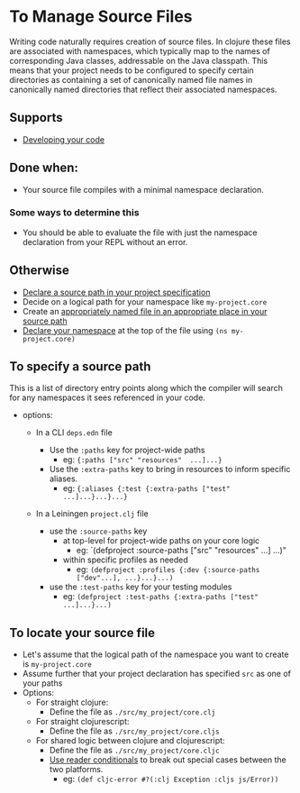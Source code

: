 # To Manage Source Files

Writing code naturally requires creation of source files. In clojure
these files are associated with namespaces, which typically map to the
names of corresponding Java classes, addressable on the Java
classpath. This means that your project needs to be configured to
specify certain directories as containing a set of canonically named
file names in canonically named directories that reflect their
associated namespaces.

## Supports

- [Developing your code]

## Done when:
- Your source file compiles with a minimal namespace declaration.

### Some ways to determine this

- You should be able to evaluate the file with just the namespace
  declaration from your REPL without an error.

## Otherwise
- [Declare a source path in your project specification](#to-specify-a-source-path)
- Decide on a logical path for your namespace like `my-project.core`
- Create an [appropriately named file in an appropriate place in your
  source path](#to-locate-your-source-file)
- [Declare your namespace] at the top of the file using `(ns my-project.core)`

## To specify a source path

This is a list of directory entry points along which the compiler will
search for any namespaces it sees referenced in your code.

- options:
  - In a CLI `deps.edn` file
    - Use the `:paths` key for project-wide paths 
      - eg: `{:paths ["src" "resources"  ...]...}`
    - Use the `:extra-paths` key to bring in resources to inform specific aliases.
      - eg: `{:aliases {:test {:extra-paths ["test" ...]...}...}...}`
    
  - In a Leiningen `project.clj` file
    - use the `:source-paths` key 
      - at top-level for project-wide paths on your core logic
        - eg: `(defproject :source-paths ["src" "resources" ...] ...)"
      - within specific profiles as needed
        - eg: `(defproject :profiles {:dev {:source-paths ["dev"...], ...}...}...)`
    - use the `:test-paths` key for your testing modules
      - eg: `(defproject :test-paths {:extra-paths ["test" ...]...}...)`
    
## To locate your source file

- Let's assume that the logical path of the namespace you want to create is `my-project.core`
- Assume further that your project declaration has specified `src` as one of your paths
- Options:
  - For straight clojure:
    - Define the file as `./src/my_project/core.clj`
  - For straight clojurescript:
    - Define the file as `./src/my_project/core.cljs`
  - For shared logic between clojure and clojurescript:
    - Define the file as `./src/my_project/core.cljc`
    - [Use reader conditionals] to break out special cases between the two platforms.
      - eg: `(def cljc-error #?(:clj Exception :cljs js/Error))`


[verified group names]:https://github.com/clojars/clojars-web/wiki/Verified-Group-Names
[Developing your code]:./ToDevelopYourCode.md
[Use reader conditionals]:https://clojure.org/guides/reader_conditionals
[Declare your namespace]:https://www.clojure.org/guides/learn/namespaces#_declaring_namespaces
